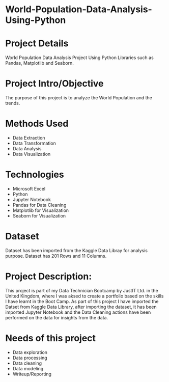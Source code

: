 # World-Population-Data-Analysis-Using-Python

# Project Details
World Population Data Analysis Project Using Python Libraries such as Pandas, Matplotlib and Seaborn.

# Project Intro/Objective
The purpose of this project is to analyze the World Population and the trends.

# Methods Used
- Data Extraction
- Data Transformation
- Data Analysis
- Data Visualization

# Technologies
- Microsoft Excel 
- Python
- Jupyter Notebook
- Pandas for Data Cleaning
- Matplotlib for Visualization
- Seaborn for Visualization

# Dataset
Dataset has been imported from the Kaggle Data Libray for analysis purpose. Dataset has 201 Rows and 11 Columns.

# Project Description:
This project is part of my Data Technician Bootcamp by JustIT Ltd. in the United Kingdom, where I was aksed to create a portfolio based on the skills I have learnt in the Boot Camp. As part of this project I have imported the Datset from Kaggle Data Library, after importing the dataset, it has been imported Jupyter Notebook and the Data Cleaning actions have been performed on the data for insights from the data.

# Needs of this project
- Data exploration
- Data processing
- Data cleaning
- Data modeling
- Writeup/Reporting
